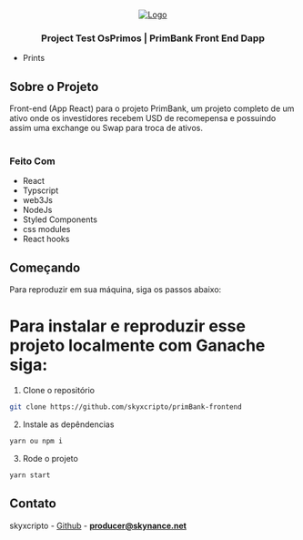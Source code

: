 

<!-- PROJECT LOGO -->
<br />

<p align="center">
  <a href="https://www.oprimorico.com.br/">
    <img src="https://github.com/skyxcripto/primBank-frontend/blob/main/public/print.png" alt="Logo">
  </a>

  <h3 align="center">Project Test OsPrimos | PrimBank Front End Dapp </h3>
</p>

- Prints 

<!-- ABOUT THE PROJECT -->

## Sobre o Projeto

Front-end (App React) para o projeto PrimBank, um projeto completo de um ativo onde os investidores recebem USD de recomepensa e possuindo assim uma exchange ou Swap 
para troca de ativos. 
<br/><br />


### Feito Com

- React
- Typscript
- web3Js 
- NodeJs
- Styled Components
- css modules
- React hooks 


<!-- GETTING STARTED -->

## Começando

Para reproduzir em sua máquina, siga os passos abaixo:

# Para instalar e reproduzir esse projeto localmente com Ganache siga: 

1. Clone o repositório 

```sh
git clone https://github.com/skyxcripto/primBank-frontend
```

2. Instale as depêndencias
```sh
yarn ou npm i 
```

3. Rode o projeto
```sh
yarn start 
```

## Contato

skyxcripto - [Github](https://github.com/skyxcripto) - **producer@skynance.net**
